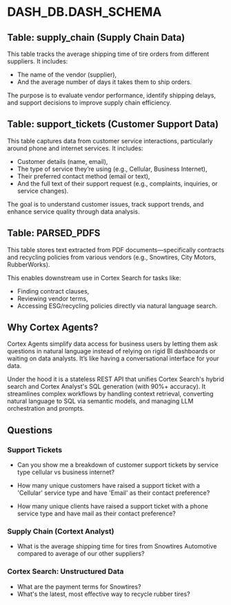 # DASH_DB.DASH_SCHEMA


## Table: supply_chain (Supply Chain Data)
This table tracks the average shipping time of tire orders from different suppliers. It includes:
- The name of the vendor (supplier),
- And the average number of days it takes them to ship orders.

The purpose is to evaluate vendor performance, identify shipping delays, and support decisions to improve supply chain efficiency.


## Table: support_tickets (Customer Support Data)
This table captures data from customer service interactions, particularly around phone and internet services. It includes:

- Customer details (name, email),
- The type of service they’re using (e.g., Cellular, Business Internet),
- Their preferred contact method (email or text),
- And the full text of their support request (e.g., complaints, inquiries, or service changes).


The goal is to understand customer issues, track support trends, and enhance service quality through data analysis.


## Table: PARSED_PDFS
This table stores text extracted from PDF documents—specifically contracts and recycling policies from various vendors (e.g., Snowtires, City Motors, RubberWorks).

This enables downstream use in Cortex Search for tasks like:

- Finding contract clauses,
- Reviewing vendor terms,
- Accessing ESG/recycling policies directly via natural language search.



## Why Cortex Agents?

Cortex Agents simplify data access for business users by letting them ask questions in natural language instead of relying on rigid BI dashboards or waiting on data analysts. It’s like having a conversational interface for your data.

Under the hood it is a stateless REST API that unifies Cortex Search's hybrid search and Cortex Analyst's SQL generation (with 90%+ accuracy). It streamlines complex workflows by handling context retrieval, converting natural language to SQL via semantic models, and managing LLM orchestration and prompts.


## Questions 

### Support Tickets
- Can you show me a breakdown of customer support tickets by service type cellular vs business internet?

- How many unique customers have raised a support ticket with a 'Cellular' service type and have 'Email' as their contact preference?

- How many unique clients have raised a support ticket with a phone service type and have mail as their contact preference?

### Supply Chain (Cortext Analyst)
- What is the average shipping time for tires from Snowtires Automotive compared to average of our other suppliers?

### Cortex Search: Unstructured Data
- What are the payment terms for Snowtires?
- What's the latest, most effective way to recycle rubber tires?
